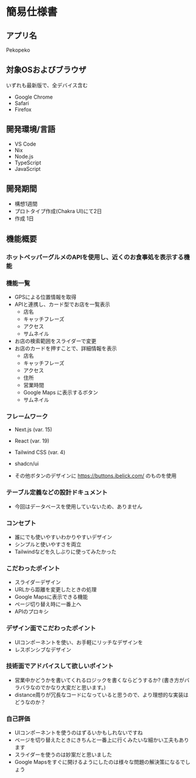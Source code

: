 # 簡易仕様書
## アプリ名
Pekopeko

## 対象OSおよびブラウザ
いずれも最新版で、全デバイス含む
- Google Chrome
- Safari
- Firefox

## 開発環境/言語
- VS Code
- Nix
- Node.js
- TypeScript
- JavaScript


## 開発期間
- 構想1週間
- プロトタイプ作成(Chakra UI)にて2日
- 作成 1日

## 機能概要
### ホットペッパーグルメのAPIを使用し、近くのお食事処を表示する機能
### 機能一覧
- GPSによる位置情報を取得
- APIと連携し、カード型でお店を一覧表示
    - 店名
    - キャッチフレーズ
    - アクセス
    - サムネイル
- お店の検索範囲をスライダーで変更
- お店のカードを押すことで、詳細情報を表示
    - 店名
    - キャッチフレーズ
    - アクセス
    - 住所
    - 営業時間
    - Google Maps に表示するボタン
    - サムネイル


 ### フレームワーク
- Next.js (var. 15)
- React (var. 19)
- Tailwind CSS (var. 4)
- shadcn/ui

- その他ボタンのデザインに https://buttons.ibelick.com/ のものを使用

### テーブル定義などの設計ドキュメント
- 今回はデータベースを使用していないため、ありません

### コンセプト
- 誰にでも使いやすいわかりやすいデザイン
- シンプルと使いやすさを両立
- Tailwindなどを久しぶりに使ってみたかった

### こだわったポイント
- スライダーデザイン
- URLから距離を変更したときの処理
- Google Mapsに表示できる機能
- ページ切り替え時に一番上へ
- APIのプロキシ

### デザイン面でこだわったポイント
- UIコンポーネントを使い、お手軽にリッチなデザインを
- レスポンシブなデザイン


### 技術面でアドバイスして欲しいポイント
- 営業中かどうかを書いてくれるロジックを書くならどうするか? (書き方がバラバラなのでかなり大変だと思います。)
- distance周りが冗長なコードになっていると思うので、より理想的な実装はどうなのか？

### 自己評価
- UIコンポーネントを使うのはずるいかもしれないですね
- ページを切り替えたときにきちんと一番上に行くみたいな細かい工夫もあります
- スライダーを使うのは妙案だと思いました
- Google Mapsをすぐに開けるようにしたのは様々な問題の解決策になるでしょう


